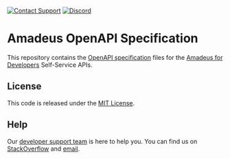 [![Contact Support](https://github.com/amadeus4dev/amadeus-android/raw/master/.github/images/support.svg?sanitize=true)][support]
[![Discord](https://img.shields.io/discord/696822960023011329?label=&logo=discord&logoColor=ffffff&color=7389D8&labelColor=6A7EC2)](https://discord.gg/cVrFBqx)

# Amadeus OpenAPI Specification

This repository contains the [OpenAPI specification](https://swagger.io/specification/) files for the [Amadeus for Developers](https://developers.amadeus.com) Self-Service APIs.

## License
This code is released under the [MIT License](LICENSE).

## Help
Our [developer support team](https://developers.amadeus.com/support) is here
to help you. You can find us on
[StackOverflow](https://stackoverflow.com/questions/tagged/amadeus) and
[email](mailto:developers@amadeus.com).

[support]: http://developers.amadeus.com/support
